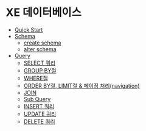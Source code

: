 
# XE 데이터베이스


- [Quick Start]()
- [Schema]()
	- [create schema]()
	- [alter schema]()
- [Query]()
	- [SELECT 쿼리]()
	- [GROUP BY절]()
	- [WHERE절]()
	- [ORDER BY절, LIMIT절 & 페이징 처리(navigation)]()
	- [JOIN]()
	- [Sub Query]()
	- [INSERT 쿼리]()
	- [UPDATE 쿼리]()
	- [DELETE 쿼리]()

